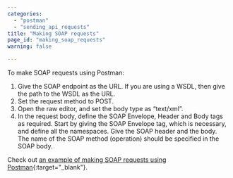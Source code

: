 ```yaml
---
categories:
  - "postman"
  - "sending_api_requests"
title: "Making SOAP requests"
page_id: "making_soap_requests"
warning: false

---
```


To make SOAP requests using Postman:

1. Give the SOAP endpoint as the URL. If you are using a WSDL, then give the path to the WSDL as the URL.
2. Set the request method to POST.
3. Open the raw editor, and set the body type as “text/xml”.
4. In the request body, define the SOAP Envelope, Header and Body tags as required. Start by giving the SOAP Envelope tag, which is necessary, and define all the namespaces. Give the SOAP header and the body. The name of the SOAP method (operation) should be specified in the SOAP body.

Check out [an example of making SOAP requests using Postman](http://blog.getpostman.com/2014/08/22/making-soap-requests-using-postman/){:target="_blank"}.